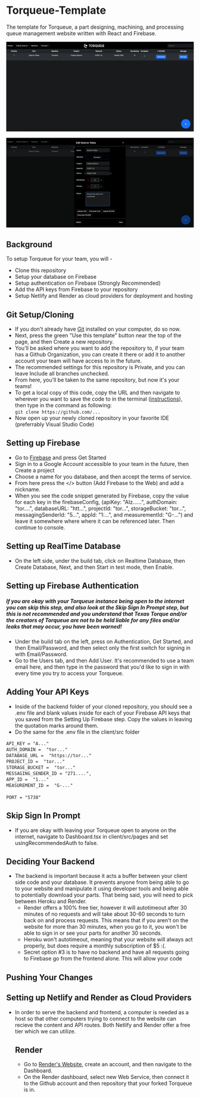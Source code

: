 # Torqueue-Template

The template for Torqueue, a part designing, machining, and processing queue management website written with React and Firebase.

![image](./client/src/imgs/dashboard.png)

![image](./client/src/imgs/editPopup.png)

## Background

To setup Torqueue for your team, you will -

-   Clone this repository
-   Setup your database on Firebase
-   Setup authentication on Firebase (Strongly Recommended)
-   Add the API keys from Firebase to your repository
-   Setup Netlify and Render as cloud providers for deployment and hosting

## Git Setup/Cloning

-   If you don't already have [Git](https://git-scm.com/downloads) installed on your computer, do so now.
-   Next, press the green "Use this template" button near the top of the page, and then Create a new repository.
-   You'll be asked where you want to add the repository to, if your team has a Github Organization, you can create it there or add it to another account your team will have access to in the future.
-   The recommended settings for this repository is Private, and you can leave Include all branches unchecked.
-   From here, you'll be taken to the same repository, but now it's your teams!
-   To get a local copy of this code, copy the URL and then navigate to wherever you want to save the code to in the terminal ([instructions](https://www.techrepublic.com/article/16-terminal-commands-every-user-should-know/)), then type in the command as following:  
    `git clone https://github.com/...`
-   Now open up your newly cloned repository in your favorite IDE (preferrably Visual Studio Code)

## Setting up Firebase

-   Go to [Firebase](https://firebase.google.com/) and press Get Started
-   Sign in to a Google Account accessible to your team in the future, then Create a project
-   Choose a name for you database, and then accept the terms of service.
-   From here press the </> button (Add Firebase to the Web) and add a nickname.
-   When you see the code snippet generated by Firebase, copy the value for each key in the firebaseConfig, (apiKey: "AIz......", authDomain: "tor....", databaseURL: "htt...", projectId: "tor...", storageBucket: "tor...", messagingSenderId: "5...", appId: "1:...", and measurementId: "G-...") and leave it somewhere where where it can be referenced later. Then continue to console.

## Setting up RealTime Database

-   On the left side, under the build tab, click on Realtime Database, then Create Database, Next, and then Start in test mode, then Enable.

## Setting up Firebase Authentication

##### If you are okay with your Torqueue instance being open to the internet you can skip this step, and also look at the Skip Sign In Prompt step, but this is not recommended and you understand that Texas Torque and/or the creators of Torqueue are not to be held liable for any files and/or leaks that may occur, you have been warned!

-   Under the build tab on the left, press on Authentication, Get Started, and then Email/Password, and then select only the first switch for signing in with Email/Password.
-   Go to the Users tab, and then Add User. It's recommended to use a team email here, and then type in the password that you'd like to sign in with every time you try to access your Torqueue.

## Adding Your API Keys

-   Inside of the backend folder of your cloned repository, you should see a .env file and blank values inside for each of your Firebase API keys that you saved from the Setting Up Firebase step. Copy the values in leaving the quotation marks around them.
-   Do the same for the .env file in the client/src folder

```
API_KEY = "A..."
AUTH_DOMAIN =  "tor..."
DATABASE_URL =  "https://tor..."
PROJECT_ID =  "tor..."
STORAGE_BUCKET =  "tor..."
MESSAGING_SENDER_ID = "271....",
APP_ID =  "1..."
MEASUREMENT_ID =  "G-..."

PORT = "5738"
```

## Skip Sign In Prompt

-   If you are okay with leaving your Torqueue open to anyone on the internet, navigate to Dashboard.tsx in client/src/pages and set usingRecommendedAuth to false.

## Deciding Your Backend
- The backend is important because it acts a buffer between your client side code and your database. It prevents anyone from being able to go to your website and manipulate it using developer tools and being able to potentially download your parts. That being said, you will need to pick between Heroku and Render.
    - Render offers a 100% free tier, however it will autotimeout after 30 minutes of no requests and will take about 30-60 seconds to turn back on and process requests. This means that if you aren't on the website for more than 30 minutes, when you go to it, you won't be able to sign in or see your parts for another 30 seconds.
    - Heroku won't autotimeout, meaning that your website will always act properly, but does require a monthly subscription of $5 :(.
    - Secret option #3 is to have no backend and have all requests going to Firebase go from the frontend alone. This will allow your code 

## Pushing Your Changes



## Setting up Netlify and Render as Cloud Providers

-   In order to serve the backend and frontend, a computer is needed as a host so that other computers trying to connect to the website can recieve the content and API routes. Both Netlify and Render offer a free tier which we can utilize.

    ## Render
    - Go to [Render's Website](https://render.com/), create an account, and then navigate to the Dashboard.
    - On the Render dashboard, select new Web Service, then connect it to the Github account and then repository that your forked Torqueue is in.
